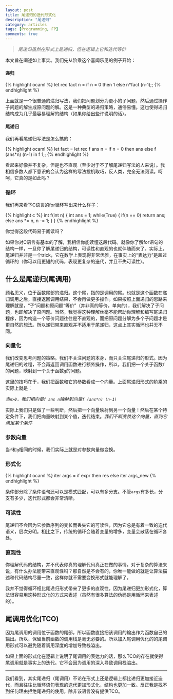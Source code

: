 ```yaml
---
layout: post
title: 尾递归的迭代形式化
description: "尾递归"
category: articles
tags: [Programming, FP]
comments: true
---
```


>*尾递归虽然在形式上是递归，但在逻辑上它和迭代等价*

本文旨在阐述如上事实。我们先从阶乘这个喜闻乐见的例子开始：

#### 递归

{% highlight ocaml %}
let rec fact n = 
    if n = 0 then 1
    else n*fact (n-1);;
{% endhighlight %}

上面就是一个很普通的递归写法，我们把问题划分为更小的子问题，然后通过操作子问题的解生成原问题的解。这是一种典型的递归策略，通俗易懂。这也使得递归结构成为几乎最容易理解的结构（如果你给出些许说明的话）。


#### 尾递归

我们再看尾递归写法是怎么搞的：

{% highlight ocaml %}
let fact = 
	let rec f ans n = 
		if n = 0 then ans 
		else f (ans*n) (n-1) 
	in f 1;;
{% endhighlight %}

看起来好像并不复杂，但是也不直观（至少对于不了解尾递归写法的人来说）。我相信多数人都下意识的会认为这样的写法投机取巧，反人类，完全无法阅读。呵呵，它真的是如此吗？


### 循环


我们再来看下C语言的for循环写出来什么样子：

{% highlight c %}
int f(int n) {
    int ans = 1;
    while(True) {
        if(n == 0) return ans;
        else ans *= n, n -= 1;
    }
}
{% endhighlight %}


你觉得这段代码易于阅读吗？

如果你对C语言有基本的了解，我相信你能读懂这段代码。就像你了解for语句的结构一样，一旦你了解尾递归的结构，可读性和直观的也就伴随而来了。实际上，尾递归并非是一个trick，它在数学上表现得非常优雅，在事实上的“表达力”是超过循环的（你可以用更短的代码，表现更复杂的迭代，并且不失可读性）。

## 什么是尾递归(尾调用)

顾名思义，位于函数尾部的递归。这个尾，指的是调用的尾。也就是这个函数在递归调用之后，直接返回调用结果，不会再做更多操作。如果按照上面递归的思路来理解就是，“子”问题和原问题“等价”（并非真的等价，单向的），我们解决了子问题，也即解决了原问题。当然，我觉得这种理解丝毫不能帮助你理解和编写尾递归程序，因为构造一个等价问题往往是不直观的，而把原问题分解为多个子问题才是更自然的想法。所以递归带来直观并不适用于尾递归，这点上其实循环也并无不同。

### 向量化

我们改变思考问题的策略。我们不关注问题的本身，而只关注尾递归的形式。因为尾递归的过程，不会再返回调用函数进行额外操作，所以，我们把一个关于函数`f`的问题，映射到一个关于函数`g`的问题。

这里的技巧在于，我们把函数和它的参数看成一个向量。上面尾递归形式的阶乘的实际上就是：

*当`n>0`，我们把向量`f ans n`映射到向量`f (ans*n) (n-1)`*

实际上我们只是做了一些判断，然后把一个向量映射到另一个向量！然后在某个特定条件下，我们把向量映射到某个值，迭代结束。*我们不断变换这个向量，直到它满足某个条件*

### 参数向量

当`f`和`g`相同的时候，我们实际上就是对参数向量做变换。

### 形式化

{% highlight ocaml %}
iter args =
    if expr then res
    else iter args_new
{% endhighlight %}

条件部分除了条件语句还可以是模式匹配，可以有多分支。不管`args`有多长，分支有多少，迭代形式都会非常清晰。

### 可读性

尾递归不会因为它参数序列的变长而丢失它的可读性，因为它总是有着一致的迭代语义，层次分明。相比之下，传统的循环会随着变量的增多，变量会散落在循环各处。

### 直观性

你理解代码的结构，并不代表你真的理解代码真正在做的事情。对于复杂的算法来说，有什么办法能带来直观性吗？那自然是不会有的，你唯一能做的就是让算法描述和代码结构尽量一致，这样你就不需要变换形式就能理解了。

我并不觉得循环相比尾递归形式带来了更多的直观性，因为尾递归更加形式化，算法很容易用这种形式化的方式来表述（虽然有很多算法的伪码是用循环来表述的）。

## 尾调用优化(TCO)

因为尾调用的调用位于函数的尾部，所以函数直接把该调用的输出作为函数自己的输出。所以，保留当前函数的调用栈是毫无必要的。所以加入尾调用优化的的尾调用形式可以避免随着调用深度的增加导致栈溢出。

如果上面的形式化在逻辑上说明了尾调用的表达力的话，那么TCO的存在就使得尾调用就是事实上的迭代。它不会因为调用的深入导致调用栈溢出。

- - -

我们看到，其实尾递归（尾调用）不论在形式上还是逻辑上都比递归更加接近迭代，而且往往比循环语句表现的迭代更加形式化，结构也更加一致。反正我是找不到任何理由拒绝尾递归的使用，除非该语言没有提供TCO。
